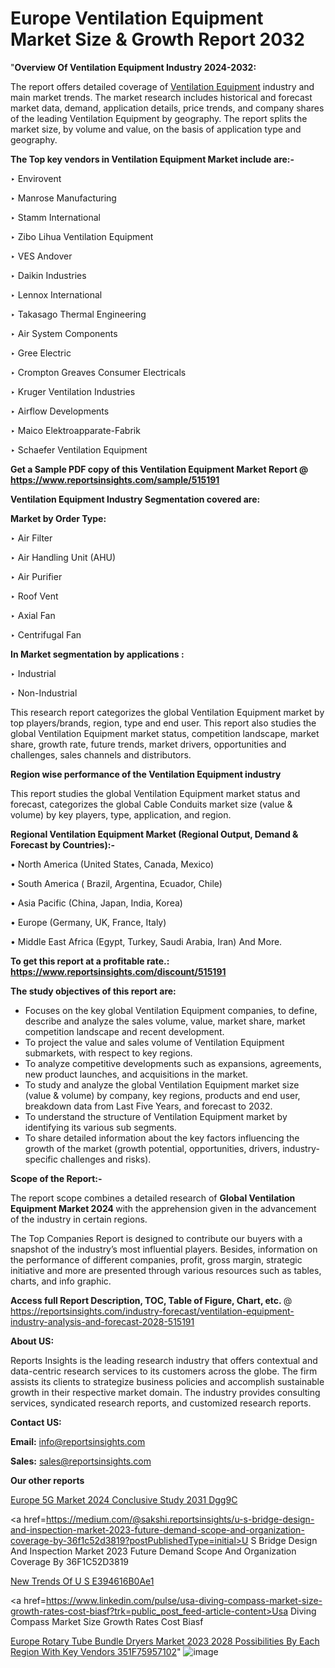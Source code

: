 # Europe Ventilation Equipment Market Size & Growth Report 2032

 "<strong>Overview Of Ventilation Equipment Industry 2024-2032:</strong>

The report offers detailed coverage of <a href=https://www.reportsinsights.com/sample/515191>Ventilation Equipment</a> industry and main market trends. The market research includes historical and forecast market data, demand, application details, price trends, and company shares of the leading Ventilation Equipment by geography. The report splits the market size, by volume and value, on the basis of application type and geography.

<strong>The Top key vendors in Ventilation Equipment Market include are:- </strong>

‣ Envirovent

‣ Manrose Manufacturing

‣ Stamm International

‣ Zibo Lihua Ventilation Equipment

‣ VES Andover

‣ Daikin Industries

‣ Lennox International

‣ Takasago Thermal Engineering

‣ Air System Components

‣ Gree Electric

‣ Crompton Greaves Consumer Electricals

‣ Kruger Ventilation Industries

‣ Airflow Developments

‣ Maico Elektroapparate-Fabrik

‣ Schaefer Ventilation Equipment

<strong>Get a Sample PDF copy of this Ventilation Equipment Market Report </strong><strong>@ <a href=https://www.reportsinsights.com/sample/515191 style=color:#0000ff;>https://www.reportsinsights.com/sample/515191</a> </strong>

<strong>Ventilation Equipment Industry Segmentation covered are:</strong>

<strong>Market by Order Type: </strong>

‣ Air Filter

‣ Air Handling Unit (AHU)

‣ Air Purifier

‣ Roof Vent

‣ Axial Fan

‣ Centrifugal Fan

<strong>In Market segmentation by applications :</strong>

‣ Industrial

‣ Non-Industrial

This research report categorizes the global Ventilation Equipment market by top players/brands, region, type and end user. This report also studies the global Ventilation Equipment market status, competition landscape, market share, growth rate, future trends, market drivers, opportunities and challenges, sales channels and distributors.

<strong>Region wise performance of the Ventilation Equipment industry</strong><strong> </strong>

This report studies the global Ventilation Equipment market status and forecast, categorizes the global Cable Conduits market size (value &amp; volume) by key players, type, application, and region. 

<strong>Regional Ventilation Equipment Market (Regional Output, Demand &amp; Forecast by Countries):-</strong>

• North America (United States, Canada, Mexico)

• South America ( Brazil, Argentina, Ecuador, Chile)

• Asia Pacific (China, Japan, India, Korea)

• Europe (Germany, UK, France, Italy)

• Middle East Africa (Egypt, Turkey, Saudi Arabia, Iran) And More.

<strong>To get this report at a profitable rate.: <a href=https://www.reportsinsights.com/discount/515191 style=color:#0000ff;>https://www.reportsinsights.com/discount/515191</a></strong>

<strong>The study objectives of this report are:</strong>
<ul>
  <li>Focuses on the key global Ventilation Equipment companies, to define, describe and analyze the sales volume, value, market share, market competition landscape and recent development.</li>
  <li>To project the value and sales volume of Ventilation Equipment submarkets, with respect to key regions.</li>
  <li>To analyze competitive developments such as expansions, agreements, new product launches, and acquisitions in the market.</li>
  <li>To study and analyze the global Ventilation Equipment market size (value &amp; volume) by company, key regions, products and end user, breakdown data from Last Five Years, and forecast to 2032.</li>
  <li>To understand the structure of Ventilation Equipment market by identifying its various sub segments.</li>
  <li>To share detailed information about the key factors influencing the growth of the market (growth potential, opportunities, drivers, industry-specific challenges and risks).</li>
</ul>
<strong>Scope of the Report:-</strong><strong> </strong>

The report scope combines a detailed research of <strong>Global Ventilation Equipment Market 2024 </strong>with the apprehension given in the advancement of the industry in certain regions.

The Top Companies Report is designed to contribute our buyers with a snapshot of the industry’s most influential players. Besides, information on the performance of different companies, profit, gross margin, strategic initiative and more are presented through various resources such as tables, charts, and info graphic.

<strong>Access full Report Description, TOC, Table of Figure, Chart, etc. </strong>@   <a href=https://reportsinsights.com/industry-forecast/ventilation-equipment-industry-analysis-and-forecast-2028-515191 style=color:#0000ff;>https://reportsinsights.com/industry-forecast/ventilation-equipment-industry-analysis-and-forecast-2028-515191</a>

<strong>About US:</strong>

Reports Insights is the leading research industry that offers contextual and data-centric research services to its customers across the globe. The firm assists its clients to strategize business policies and accomplish sustainable growth in their respective market domain. The industry provides consulting services, syndicated research reports, and customized research reports.

<strong>Contact US:</strong>

<p class=""""><b>Email:</b> <a href=mailto:info@reportsinsights.com>info@reportsinsights.com</a></p>
<p class=""""><b>Sales:</b> <a href=mailto:sales@reportsinsights.com>sales@reportsinsights.com</a></p>

<strong>Our other reports</strong>

<a href=https://www.linkedin.com/pulse/europe-5g-market-2024-conclusive-study-2031-dgg9c/>Europe 5G Market 2024 Conclusive Study 2031 Dgg9C</a>

<a href=https://medium.com/@sakshi.reportsinsights/u-s-bridge-design-and-inspection-market-2023-future-demand-scope-and-organization-coverage-by-36f1c52d3819?postPublishedType=initial>U S Bridge Design And Inspection Market 2023 Future Demand Scope And Organization Coverage By 36F1C52D3819</a>

<a href=https://medium.com/@akitotamura255/new-trends-of-u-s-e394616b0ae1>New Trends Of U S E394616B0Ae1</a>

<a href=https://www.linkedin.com/pulse/usa-diving-compass-market-size-growth-rates-cost-biasf?trk=public_post_feed-article-content>Usa Diving Compass Market Size Growth Rates Cost Biasf</a>

<a href=https://medium.com/@leo785692/europe-rotary-tube-bundle-dryers-market-2023-2028-possibilities-by-each-region-with-key-vendors-351f75957102>Europe Rotary Tube Bundle Dryers Market 2023 2028 Possibilities By Each Region With Key Vendors 351F75957102</a>"
![image](https://github.com/daminid12/RImarketresearch/assets/158430485/1d513621-528b-4af3-a195-9062b2bb20e8)
